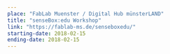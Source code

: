 ```yaml
---
place: "FabLab Muenster / Digital Hub münsterLAND"
title: "senseBox:edu Workshop"
link: "https://fablab-ms.de/senseboxedu/"
starting-date: 2018-02-15
ending-date: 2018-02-15
---
```

